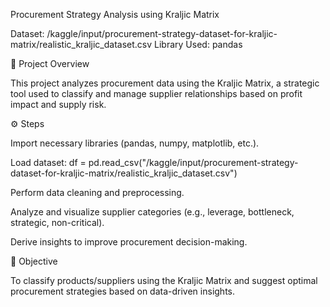 Procurement Strategy Analysis using Kraljic Matrix

Dataset: /kaggle/input/procurement-strategy-dataset-for-kraljic-matrix/realistic_kraljic_dataset.csv
Library Used: pandas

📌 Project Overview

This project analyzes procurement data using the Kraljic Matrix, a strategic tool used to classify and manage supplier relationships based on profit impact and supply risk.

⚙️ Steps

Import necessary libraries (pandas, numpy, matplotlib, etc.).

Load dataset:
df = pd.read_csv("/kaggle/input/procurement-strategy-dataset-for-kraljic-matrix/realistic_kraljic_dataset.csv")

Perform data cleaning and preprocessing.

Analyze and visualize supplier categories (e.g., leverage, bottleneck, strategic, non-critical).

Derive insights to improve procurement decision-making.

🎯 Objective

To classify products/suppliers using the Kraljic Matrix and suggest optimal procurement strategies based on data-driven insights.
